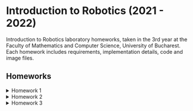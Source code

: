 # Introduction to Robotics (2021 - 2022)

Introduction to Robotics laboratory homeworks, taken in the 3rd year at the Faculty of Mathematics and Computer Science, University of Bucharest. Each homework includes requirements, implementation details, code and image files.

## Homeworks

<details>
<summary>Homework 1</summary>
<br>
The homework consists of the following:
  
• Components: RBG led (1 minimum), potentiometers (3 minimum), resistors and wires (per logic)

• Technical Task: Use a separate potentiometer in controlling each of the colors of the RGB led (Red, Green and Blue). The control must be done with digital electronics (you must read the value of the potentiometer with Arduino, and write a mapped value to each of the pins connected to the led.

• Publishing task: You must add the code to the Github repo and continue updating the readme with at least the following details (but feel free to be more creative):
1.  Task Requirements
2.  Picture of the setup
3.  Link to video showcasing functionality

• Coding task: Coding style is of utmost importance. You must have a perfectly clean code in order to receive the maximum grade. Keep in mind that magic numbers are not accepted, although you might see them in the lab (as a trade-off for speed). Remember to be consistent in your style, check the style guide and the provided style document and use correct spacing.


The solution for the homework is in the folder "Tema 1":

• The picture is here: https://github.com/marian222200/IntroductionToRobotics/blob/main/Tema%201/poza_tema_robotica_1.jpeg

• The video showcasing the functionality is here: https://github.com/marian222200/IntroductionToRobotics/blob/main/Tema%201/clip_tema_robotica_1.mp4

• The file with the code is here: https://github.com/marian222200/IntroductionToRobotics/blob/main/Tema%201/codTema.ino
</details>

<details>
<summary>Homework 2</summary>
<br>
The homework consists of the following:
  
• Components: 5 LEDs, 1 button, 1 buzzer, resistors and wires (per logic)
  
• General  description: Building the traffic lights for a crosswalk. You will use 2 LEDs to represent the traffic lights for people (red and green) and 3 LEDs to represent the traffic lights for cars (red, yellow and green).
  
• The system has the following states:
1.  State 1 (default, reinstated after state 4 ends): green light for cars, red light for people, no sounds. Duration: indefinite, changed bypressing the button.
2.  State 2 (initiated by counting down 10 seconds after a button press): the light should be yellow for cars, red for people and no sounds. Duration: 3 seconds.
3.  State 3 (iniated after state 2 ends): red for cars, green for people and a beeping sound from the buzzer at a constant interval. Duration:10 seconds.
4.  State 4 (initiated after state 3 ends): red for cars, blinking greenfor people and a beeping sound from the buzzer, at a constant interval, faster than the beeping in state "3.". This state should last 5 seconds.
Be careful: pressing the button in any state other than state 1 should NOT start any actions.

• Publishing task: You must add the code to the Github repo and continue updating the readme with at least the following details (but feel free to be more creative).
1.  Task Requirements
2.  Picture of the setup
3.  Link to video showcasing functionality
  
• Coding task: Coding style is of utmost importance. You must have aperfectly clean code in order to receive the maximum grade. An important coding challenge present in this task is using "millis()" instead of "delay()". However, remember that the bulk of the grade is if the project works. Do not tend to small details unless you have the entire functionality done.
  
  
The solution for the homework is in the folder "Tema 2":
  
• The picture is here: https://github.com/marian222200/IntroductionToRobotics/blob/main/Tema%202/poza_tema_robotica_2.png

• The video showcasing the functionality is here: https://github.com/marian222200/IntroductionToRobotics/blob/main/Tema%202/clip_tema_robotica_2.mp4

• The file with the code is here: https://github.com/marian222200/IntroductionToRobotics/blob/main/Tema%202/varianta_finala.ino
  
• The second method (different code): https://github.com/marian222200/IntroductionToRobotics/blob/main/Tema%202/varianta_steps.ino
  
• The file containing the tones: https://github.com/marian222200/IntroductionToRobotics/blob/main/Tema%202/pitches.h
</details>

<details>
<summary>Homework 3</summary>
<br>
The homework consists of the following:
  
• Components: a buzzer and a 7-segment display (or a led bar / or 8 leds in a row that simulate a led bar)
  
• Task: should detect EMF (check body and near outlets). It should print the value on the 7-segment display (or light the led bar) and should make a sound based on the intensity.

• The catch: it’s really easy, but one of the mistakes you can do is not to calibrate for the interval on the values you are going to get. Check the link on calibrations.

• Publishing task: You must add the code to the Github repo and continue updating the readme with at least the following details (but feel free to be more creative).
1.  Task Requirements
2.  Picture of the setup
3.  Link to video showcasing functionality

Just to be clear: the input is the EMF using a home-made antenna (can be a wire and a resistor) and the output is some sort of lighting (7-segment values, leds lighting up etc.) and a buzzer with intensity (change the 2nd parameter in the tone function based on the intensity).
The purpose of this project is, first of all, to have a bit of fun and also let you be creative (or lazy) with it. Bonus points for extra effort.


The solution for the homework is in the folder "Tema 3":
  
• The picture from above is here: https://github.com/marian222200/IntroductionToRobotics/blob/main/Tema%203/tema3_poza_deasupra.jpeg

• The picture from the side is here: https://github.com/marian222200/IntroductionToRobotics/blob/main/Tema%203/tema3_poza_deasupra.jpeg

• The video showcasing the functionality is here: https://github.com/marian222200/IntroductionToRobotics/blob/main/Tema%203/tema3_clip.mp4

• The first method code (average of a sample of readings) is here: https://github.com/marian222200/IntroductionToRobotics/blob/main/Tema%203/variant_average_of_a_sample.ino

• The second method code (maximum of multimple averages of a samples of readings over a certain period of time) is here: https://github.com/marian222200/IntroductionToRobotics/blob/main/Tema%203/variant_max_of_average_of_sample.ino
  
• The third method code (maximum of readings over a certain period of time): https://github.com/marian222200/IntroductionToRobotics/blob/main/Tema%203/variant_max_over_time.ino
</details>
